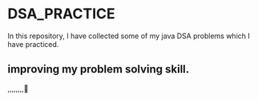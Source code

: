 # DSA_PRACTICE

In this repository, I have collected some of my java DSA problems which I have practiced.


## improving my problem solving skill.
,,,,,,,,🙂
